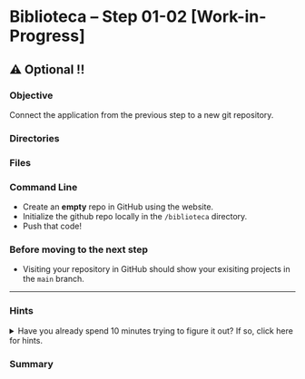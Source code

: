 # Biblioteca – Step 01-02 [Work-in-Progress]
## ⚠️ Optional !!

### Objective
Connect the application from the previous step to a new git repository.

### Directories


### Files


### Command Line
* Create an __empty__ repo in GitHub using the website.
* Initialize the github repo locally in the `/biblioteca` directory.
* Push that code!

### Before moving to the next step
* Visiting your repository in GitHub should show your exisiting projects in the `main` branch.

___

### Hints
<details>
  <summary>Have you already spend 10 minutes trying to figure it out? If so, click here for hints.</summary>

After you create an __empty__ repository in GitHub, follow the provided instructions for initializing and pushing your code.   
```bash
git init
git add *
git commit -m "first commit"
git branch -M main
git remote add origin https://github.com/<your repo here>.git
git push -u origin main
```      
</details>

### Summary



